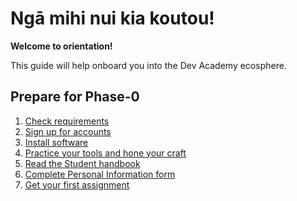 # Ngā mihi nui kia koutou!
**Welcome to orientation!**

This guide will help onboard you into the Dev Academy ecosphere.


## Prepare for Phase-0
1. [Check requirements](/prepare)
2. [Sign up for accounts](/accounts)
3. [Install software](/installation)
4. [Practice your tools and hone your craft](/practice)
5. [Read the Student handbook](student-handbook.md)
6. [Complete Personal Information form](https://docs.google.com/forms/d/e/1FAIpQLSeOe6FzgbfOmtG6xYeO3-IVN9DTkwRi0zG6V909o1vuPUNa5w/viewform)
7. [Get your first assignment](/assignments)
